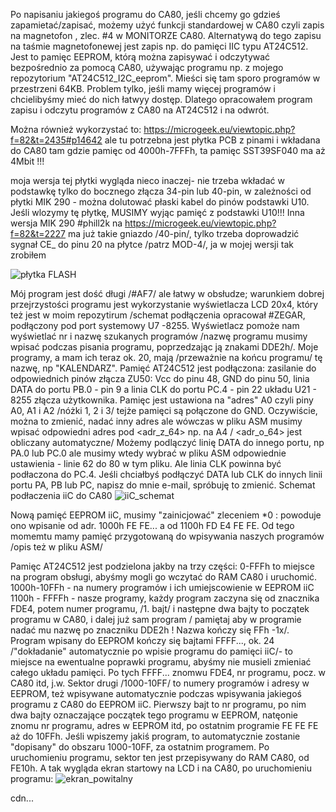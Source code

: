 Po napisaniu jakiegoś programu do CA80, jeśli chcemy go gdzieś zapamietać/zapisać, możemy użyć funkcji standardowej w CA80 czyli zapis na magnetofon , zlec. #4 w MONITORZE CA80. Alternatywą do tego zapisu na taśmie magnetofonewej jest zapis np. do pamięci IIC typu AT24C512. Jest to pamięc EEPROM, którą można zapisywać i odczytywać bezpośrednio za pomocą CA80, używając programu np. z mojego repozytorium "AT24C512_I2C_eeprom". Mieści się tam sporo programów w przestrzeni  64KB. Problem tylko, jeśli mamy więcej programów i chcielibyśmy mieć do nich łatwyy dostęp. Dlatego opracowałem program  zapisu i odczytu programów z CA80 na AT24C512 i na odwrót.

Można również wykorzystać to:
https://microgeek.eu/viewtopic.php?f=82&t=2435#p14642
ale tu potrzebna jest płytka PCB z pinami i wkładana do CA80 tam gdzie pamięc od 4000h-7FFFh, ta pamięc SST39SF040 ma aż 4Mbit !!!

moja wersja tej płytki wygląda nieco inaczej- nie trzeba wkładać w podstawkę tylko do bocznego złącza 34-pin lub 40-pin, w zależności od płytki MIK 290 - można dolutować płaski kabel do pinów podstawki U10. Jeśli wlozymy tę płytkę, MUSIMY wyjąc pamięć z podstawki U10!!!
Inna wersja MIK 290 #phill2k na 
https://microgeek.eu/viewtopic.php?f=82&t=2227
ma już takie gniazdo /40-pin/, tylko trzeba doprowadzić sygnał CE_ do pinu 20 na płytce /patrz MOD-4/, ja w mojej wersji tak zrobiłem

![płytka FLASH](https://github.com/user-attachments/assets/9889acc2-78af-43b0-8375-c0d04c20b75a)

Mój program jest dość długi /#AF7/ ale łatwy w obsłudze; warunkiem dobrej przejrzystości programu jest wykorzystanie wyświetlacza LCD 20x4, który też jest w moim repozytirum /schemat podłączenia opracował #ZEGAR, podłączony pod port systemowy U7 -8255. Wyświetlacz pomoże nam wyświetlać nr i nazwę szukanych programów /nazwę programu musimy wpisać podczas pisania programu, poprzedzając ją znakami DDE2h/.
Moje programy, a mam ich teraz ok. 20, mają /przeważnie na końcu programu/ tę nazwę, np "KALENDARZ". Pamięć AT24C512 jest podłączona: zasilanie do odpowiednich pinów złącza ZU50: Vcc do pinu 48, GND do pinu 50, linia DATA do portu PB.0 - pin 9 a linia CLK do portu PC.4 - pin 22 układu U21 - 8255 złącza użytkownika. Pamięc jest ustawiona na "adres" A0 czyli piny A0, A1 i A2 /nóżki 1, 2 i 3/ tejże pamięci są połączone do GND. Oczywiście, można to zmienić, nadać inny adres ale wówczas w pliku ASM musimy wpisać odpowiedni adres pod <adr_z_64>  np. na A4 / <adr_o_64> jest obliczany automatyczne/
Możemy podlączyć linię DATA do innego portu, np PA.0 lub PC.0 ale musimy wtedy wybrać w pliku ASM odpowiednie ustawienia - linie 62 do 80 w tym pliku. Ale linia CLK powinna być podłaczona do PC.4. Jeśli chciałbyś podłączyć DATA lub CLK do innych linii portu PA, PB lub PC, napisz do mnie e-mail, spróbuję to zmienić.
Schemat podłaczenia iiC do CA80
![iiC_schemat](https://github.com/user-attachments/assets/95cde02a-e141-4838-89ac-db00536a8bf7)



Nową pamięć EEPROM iiC, musimy "zainicjować" zleceniem *0 : powoduje ono wpisanie od adr. 1000h FE FE... a od 1100h FD E4 FE FE. Od tego momemtu mamy pamięć przygotowaną do wpisywania naszych programów /opis też w pliku ASM/

Pamięc AT24C512 jest podzielona jakby na trzy części:
0-FFFh to miejsce na program obsługi, abyśmy mogli go wczytać do RAM CA80 i uruchomić.
1000h-10FFh -  na numery programów i ich umiejscowienie w EEPROM iiC
1100h - FFFFh - nasze programy, każdy program zaczyna się od znacznika FDE4, potem numer programu, /1. bajt/ i następne dwa bajty to początek programu w CA80, i dalej już sam program / pamiętaj aby w programie nadać mu nazwę po znaczniku DDE2h ! Nazwa kończy się FFh -1x/. Program wpisany do EEPROM kończy się bajtami FFFF..., ok. 24 /"dokładanie" automatycznie po wpisie programu do pamięci iiC/- to miejsce na ewentualne poprawki programu, abyśmy nie musieli zmieniać całego układu pamięci. Po tych FFFF... znomwu FDE4, nr programu, pocz. w CA80 itd, j.w.
Sektor drugi /1000-10FF/ to numery programów i adresy w EEPROM, też wpisywane automatycznie podczas wpisywania jakiegoś programu z CA80 do EEPROM iiC. Pierwszy bajt to nr programu, po nim dwa bajty oznaczające początek tego programu w EEPROM, natęonie znomu nr programu, adres w EEPROM itd, po ostatnim programie FE FE FE aż do 10FFh. Jeśli wpiszemy jakiś program, to automatycznie zostanie "dopisany" do obszaru 1000-10FF, za ostatnim programem. 
Po uruchomieniu programu, sektor ten jest przepisywany do RAM CA80, od FE10h.
A tak wygląda ekran startowy na LCD i na CA80, po uruchomieniu programu:
![ekran_powitalny](https://github.com/user-attachments/assets/b901c505-e743-4d7c-ba89-163293d49598)


cdn...
